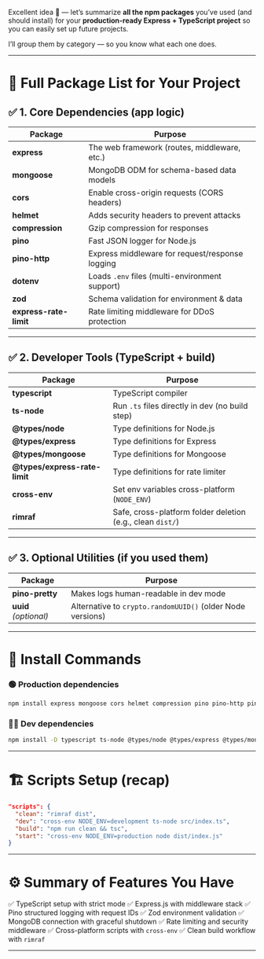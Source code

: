 Excellent idea 👏 — let’s summarize **all the npm packages** you’ve used (and should install) for your **production-ready Express + TypeScript project** so you can easily set up future projects.

I’ll group them by category — so you know what each one does.

---

# 🧩 **Full Package List for Your Project**

## ✅ 1. Core Dependencies (app logic)

| Package                | Purpose                                         |
| ---------------------- | ----------------------------------------------- |
| **express**            | The web framework (routes, middleware, etc.)    |
| **mongoose**           | MongoDB ODM for schema-based data models        |
| **cors**               | Enable cross-origin requests (CORS headers)     |
| **helmet**             | Adds security headers to prevent attacks        |
| **compression**        | Gzip compression for responses                  |
| **pino**               | Fast JSON logger for Node.js                    |
| **pino-http**          | Express middleware for request/response logging |
| **dotenv**             | Loads `.env` files (multi-environment support)  |
| **zod**                | Schema validation for environment & data        |
| **express-rate-limit** | Rate limiting middleware for DDoS protection    |

---

## ✅ 2. Developer Tools (TypeScript + build)

| Package                       | Purpose                                                    |
| ----------------------------- | ---------------------------------------------------------- |
| **typescript**                | TypeScript compiler                                        |
| **ts-node**                   | Run `.ts` files directly in dev (no build step)            |
| **@types/node**               | Type definitions for Node.js                               |
| **@types/express**            | Type definitions for Express                               |
| **@types/mongoose**           | Type definitions for Mongoose                              |
| **@types/express-rate-limit** | Type definitions for rate limiter                          |
| **cross-env**                 | Set env variables cross-platform (`NODE_ENV`)              |
| **rimraf**                    | Safe, cross-platform folder deletion (e.g., clean `dist/`) |

---

## ✅ 3. Optional Utilities (if you used them)

| Package               | Purpose                                                    |
| --------------------- | ---------------------------------------------------------- |
| **pino-pretty**       | Makes logs human-readable in dev mode                      |
| **uuid** _(optional)_ | Alternative to `crypto.randomUUID()` (older Node versions) |

---

# 🧰 Install Commands

### 🟢 Production dependencies

```bash
npm install express mongoose cors helmet compression pino pino-http pino-pretty dotenv zod express-rate-limit
```

### 🧑‍💻 Dev dependencies

```bash
npm install -D typescript ts-node @types/node @types/express @types/mongoose @types/express-rate-limit cross-env rimraf
```

---

# 🏗️ Scripts Setup (recap)

```json
"scripts": {
  "clean": "rimraf dist",
  "dev": "cross-env NODE_ENV=development ts-node src/index.ts",
  "build": "npm run clean && tsc",
  "start": "cross-env NODE_ENV=production node dist/index.js"
}
```

---

# ⚙️ Summary of Features You Have

✅ TypeScript setup with strict mode
✅ Express.js with middleware stack
✅ Pino structured logging with request IDs
✅ Zod environment validation
✅ MongoDB connection with graceful shutdown
✅ Rate limiting and security middleware
✅ Cross-platform scripts with `cross-env`
✅ Clean build workflow with `rimraf`

---
